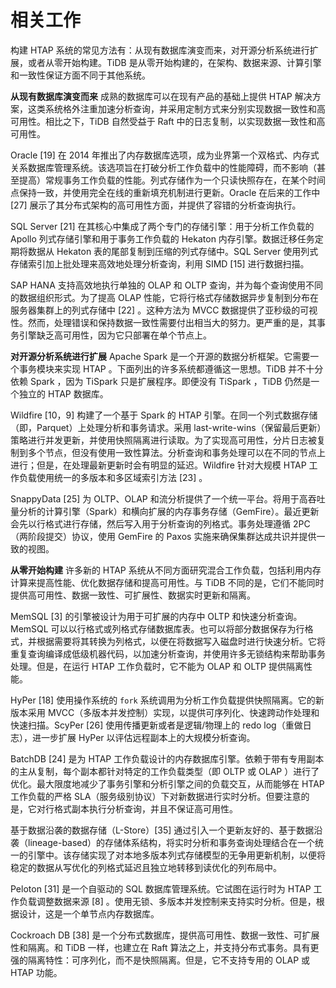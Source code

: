 # 相关工作

构建 HTAP 系统的常见方法有：从现有数据库演变而来，对开源分析系统进行扩展，或者从零开始构建。TiDB 是从零开始构建的，在架构、数据来源、计算引擎和一致性保证方面不同于其他系统。

**从现有数据库演变而来** 成熟的数据库可以在现有产品的基础上提供 HTAP 解决方案，这类系统格外注重加速分析查询，并采用定制方式来分别实现数据一致性和高可用性。相比之下，TiDB 自然受益于 Raft 中的日志复制，以实现数据一致性和高可用性。

Oracle [19] 在 2014 年推出了内存数据库选项，成为业界第一个双格式、内存式关系数据库管理系统。该选项旨在打破分析工作负载中的性能障碍，而不影响（甚至提高）常规事务工作负载的性能。列式存储作为一个只读快照存在，在某个时间点保持一致，并使用完全在线的重新填充机制进行更新。Oracle 在后来的工作中 [27] 展示了其分布式架构的高可用性方面，并提供了容错的分析查询执行。

SQL Server [21] 在其核心中集成了两个专门的存储引擎：用于分析工作负载的 Apollo 列式存储引擎和用于事务工作负载的 Hekaton 内存引擎。数据迁移任务定期将数据从 Hekaton 表的尾部复制到压缩的列式存储中。SQL Server 使用列式存储索引加上批处理来高效地处理分析查询，利用 SIMD [15] 进行数据扫描。

SAP HANA 支持高效地执行单独的 OLAP 和 OLTP 查询，并为每个查询使用不同的数据组织形式。为了提高 OLAP 性能，它将行格式存储数据异步复制到分布在服务器集群上的列式存储中 [22] 。这种方法为 MVCC 数据提供了亚秒级的可视性。然而，处理错误和保持数据一致性需要付出相当大的努力。更严重的是，其事务引擎缺乏高可用性，因为它只部署在单个节点上。

**对开源分析系统进行扩展** Apache Spark 是一个开源的数据分析框架。它需要一个事务模块来实现 HTAP 。下面列出的许多系统都遵循这一思想。TiDB 并不十分依赖 Spark ，因为 TiSpark 只是扩展程序。即便没有 TiSpark ，TiDB 仍然是一个独立的 HTAP 数据库。

Wildfire [10，9] 构建了一个基于 Spark 的 HTAP 引擎。在同一个列式数据存储（即，Parquet）上处理分析和事务请求。采用 last-write-wins（保留最后更新）策略进行并发更新，并使用快照隔离进行读取。为了实现高可用性，分片日志被复制到多个节点，但没有使用一致性算法。分析查询和事务处理可以在不同的节点上进行；但是，在处理最新更新时会有明显的延迟。Wildfire 针对大规模 HTAP 工作负载使用统一的多版本和多区域索引方法 [23] 。

SnappyData [25] 为 OLTP、OLAP 和流分析提供了一个统一平台。将用于高吞吐量分析的计算引擎（Spark）和横向扩展的内存事务存储（GemFire）。最近更新会先以行格式进行存储，然后写入用于分析查询的列格式。事务处理遵循 2PC（两阶段提交）协议，使用 GemFire 的 Paxos 实施来确保集群达成共识并提供一致的视图。

**从零开始构建** 许多新的 HTAP 系统从不同方面研究混合工作负载，包括利用内存计算来提高性能、优化数据存储和提高可用性。与 TiDB 不同的是，它们不能同时提供高可用性、数据一致性、可扩展性、数据实时更新和隔离。

MemSQL [3] 的引擎被设计为用于可扩展的内存中 OLTP 和快速分析查询。MemSQL 可以以行格式或列格式存储数据库表。也可以将部分数据保存为行格式，并根据需要将其转换为列格式，以便在将数据写入磁盘时进行快速分析。它将重复查询编译成低级机器代码，以加速分析查询，并使用许多无锁结构来帮助事务处理。但是，在运行 HTAP 工作负载时，它不能为 OLAP 和 OLTP 提供隔离性能。

HyPer [18] 使用操作系统的 `fork` 系统调用为分析工作负载提供快照隔离。它的新版本采用 MVCC（多版本并发控制）实现，以提供可序列化、快速跨动作处理和快速扫描。ScyPer [26] 使用传播更新或者是逻辑/物理上的 redo log（重做日志），进一步扩展 HyPer 以评估远程副本上的大规模分析查询。

BatchDB [24] 是为 HTAP 工作负载设计的内存数据库引擎。依赖于带有专用副本的主从复制，每个副本都针对特定的工作负载类型（即 OLTP 或 OLAP ）进行了优化。最大限度地减少了事务引擎和分析引擎之间的负载交互，从而能够在 HTAP 工作负载的严格 SLA（服务级别协议）下对新数据进行实时分析。但要注意的是，它对行格式副本执行分析查询，并且不保证高可用性。

基于数据沿袭的数据存储（L-Store）[35] 通过引入一个更新友好的、基于数据沿袭（lineage-based）的存储体系结构，将实时分析和事务查询处理结合在一个统一的引擎中。该存储实现了对本地多版本列式存储模型的无争用更新机制，以便将稳定的数据从写优化的列格式延迟且独立地转移到读优化的列布局中。

Peloton [31] 是一个自驱动的 SQL 数据库管理系统。它试图在运行时为 HTAP 工作负载调整数据来源 [8] 。使用无锁、多版本并发控制来支持实时分析。但是，根据设计，这是一个单节点内存数据库。

Cockroach DB [38] 是一个分布式数据库，提供高可用性、数据一致性、可扩展性和隔离。和 TiDB 一样，也建立在 Raft 算法之上，并支持分布式事务。具有更强的隔离特性：可序列化，而不是快照隔离。但是，它不支持专用的 OLAP 或 HTAP 功能。
